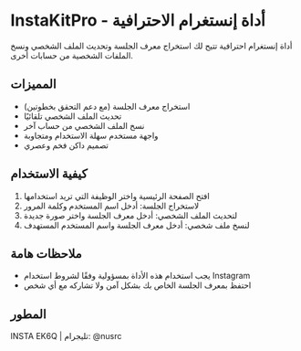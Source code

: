 # InstaKitPro - أداة إنستغرام الاحترافية

أداة إنستغرام احترافية تتيح لك استخراج معرف الجلسة وتحديث الملف الشخصي ونسخ الملفات الشخصية من حسابات أخرى.

## المميزات

- استخراج معرف الجلسة (مع دعم التحقق بخطوتين)
- تحديث الملف الشخصي تلقائيًا
- نسخ الملف الشخصي من حساب آخر
- واجهة مستخدم سهلة الاستخدام ومتجاوبة
- تصميم داكن فخم وعصري

## كيفية الاستخدام

1. افتح الصفحة الرئيسية واختر الوظيفة التي تريد استخدامها
2. لاستخراج الجلسة: أدخل اسم المستخدم وكلمة المرور
3. لتحديث الملف الشخصي: أدخل معرف الجلسة واختر صورة جديدة
4. لنسخ ملف شخصي: أدخل معرف الجلسة واسم المستخدم المستهدف

## ملاحظات هامة

- يجب استخدام هذه الأداة بمسؤولية وفقًا لشروط استخدام Instagram
- احتفظ بمعرف الجلسة الخاص بك بشكل آمن ولا تشاركه مع أي شخص

## المطور

INSTA EK6Q | تليجرام: @nusrc
